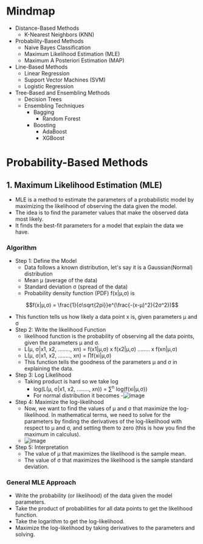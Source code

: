 # Mindmap
- Distance-Based Methods
  - K-Nearest Neighbors (KNN)
- Probability-Based Methods
  - Naive Bayes Classification
  - Maximum Likelihood Estimation (MLE)
  - Maximum A Posteriori Estimation (MAP)
- Line-Based Methods
  - Linear Regression
  - Support Vector Machines (SVM)
  - Logistic Regression
- Tree-Based and Ensembling Methods
  - Decision Trees
  - Ensembling Techniques
    - Bagging
      - Random Forest
    - Boosting
      - AdaBoost
      - XGBoost
# Probability-Based Methods
## 1. Maximum Likelihood Estimation (MLE)
- MLE is a method to estimate the parameters of a probabilistic model by maximizing the likelihood of observing the data given the model.
- The idea is to find the parameter values that make the observed data most likely.
- It finds the best-fit parameters for a model that explain the data we have.
### Algorithm
- Step 1: Define the Model
  - Data follows a known distribution, let's say it is a Gaussian(Normal) distribution
  - Mean μ (average of the data)
  - Standard deviation σ (spread of the data)
  - Probability density function (PDF) f(x|μ,σ) is
```math
f(x|μ,σ) = \frac{1}{σ\sqrt{2pi}}e^(\frac{-(x-μ)^2}{2σ^2})
```
  - This function tells us how likely a data point x is, given parameters μ and σ
- Step 2: Write the likelihood Function
  - likelihood function is the probability of observing all the data points, given the parameters μ and σ.
  - L(μ, σ|x1, x2, ........, xn) = f(x1|μ,σ) x f(x2|μ,σ) ........ x f(xn|μ,σ)
  - L(μ, σ|x1, x2, ........, xn) = ∏f(xi|μ,σ)
  - This function tells the goodness of the parameters μ and σ in explaining the data.
- Step 3: Log Likelihood
  - Taking product is hard so we take log
    -  log(L(μ, σ|x1, x2, ........, xn)) = ∑<sup>n</sup> log(f(xi|μ,σ))
    -  For normal distribution it becomes
      -![image](https://github.com/user-attachments/assets/09c22cf1-921c-4da7-92a0-16b00d7f379f)
- Step 4: Maximize the log-likelihood
  - Now, we want to find the values of μ and σ that maximize the log-likelihood. In mathematical terms, we need to solve for the parameters by finding the derivatives of the log-likelihood with respect to μ and σ, and setting them to zero (this is how you find the maximum in calculus).
   - ![image](https://github.com/user-attachments/assets/bf0a1a83-4544-4fdf-8238-3e548851a17f)
- Step 5: Interpretation
  - The value of μ that maximizes the likelihood is the sample mean.
  - The value of σ that maximizes the likelihood is the sample standard deviation.
### General MLE Approach
- Write the probability (or likelihood) of the data given the model parameters.
- Take the product of probabilities for all data points to get the likelihood function.
- Take the logarithm to get the log-likelihood.
- Maximize the log-likelihood by taking derivatives to the parameters and solving.
